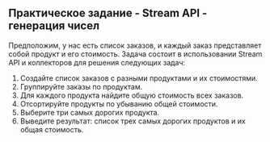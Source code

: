 ## Практическое задание - Stream API - генерация чисел
Предположим, у нас есть список заказов, и каждый заказ представляет собой продукт и его стоимость. 
Задача состоит в использовании Stream API и коллекторов для решения следующих задач:

1) Создайте список заказов с разными продуктами и их стоимостями.
2) Группируйте заказы по продуктам.
3) Для каждого продукта найдите общую стоимость всех заказов.
4) Отсортируйте продукты по убыванию общей стоимости.
5) Выберите три самых дорогих продукта.
6) Выведите результат: список трех самых дорогих продуктов и их общая стоимость.